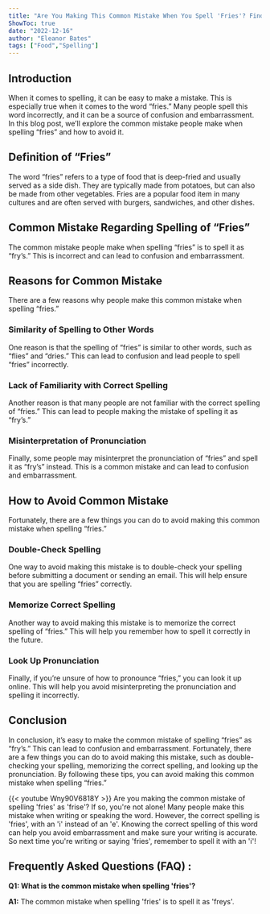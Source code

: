 ```yaml
---
title: "Are You Making This Common Mistake When You Spell 'Fries'? Find Out Now!"
ShowToc: true 
date: "2022-12-16"
author: "Eleanor Bates" 
tags: ["Food","Spelling"]
---
```

## Introduction 
When it comes to spelling, it can be easy to make a mistake. This is especially true when it comes to the word “fries.” Many people spell this word incorrectly, and it can be a source of confusion and embarrassment. In this blog post, we’ll explore the common mistake people make when spelling “fries” and how to avoid it. 

## Definition of “Fries”
The word “fries” refers to a type of food that is deep-fried and usually served as a side dish. They are typically made from potatoes, but can also be made from other vegetables. Fries are a popular food item in many cultures and are often served with burgers, sandwiches, and other dishes. 

## Common Mistake Regarding Spelling of “Fries”
The common mistake people make when spelling “fries” is to spell it as “fry’s.” This is incorrect and can lead to confusion and embarrassment. 

## Reasons for Common Mistake
There are a few reasons why people make this common mistake when spelling “fries.” 

### Similarity of Spelling to Other Words
One reason is that the spelling of “fries” is similar to other words, such as “flies” and “dries.” This can lead to confusion and lead people to spell “fries” incorrectly. 

### Lack of Familiarity with Correct Spelling
Another reason is that many people are not familiar with the correct spelling of “fries.” This can lead to people making the mistake of spelling it as “fry’s.” 

### Misinterpretation of Pronunciation
Finally, some people may misinterpret the pronunciation of “fries” and spell it as “fry’s” instead. This is a common mistake and can lead to confusion and embarrassment. 

## How to Avoid Common Mistake
Fortunately, there are a few things you can do to avoid making this common mistake when spelling “fries.” 

### Double-Check Spelling
One way to avoid making this mistake is to double-check your spelling before submitting a document or sending an email. This will help ensure that you are spelling “fries” correctly. 

### Memorize Correct Spelling
Another way to avoid making this mistake is to memorize the correct spelling of “fries.” This will help you remember how to spell it correctly in the future. 

### Look Up Pronunciation
Finally, if you’re unsure of how to pronounce “fries,” you can look it up online. This will help you avoid misinterpreting the pronunciation and spelling it incorrectly. 

## Conclusion
In conclusion, it’s easy to make the common mistake of spelling “fries” as “fry’s.” This can lead to confusion and embarrassment. Fortunately, there are a few things you can do to avoid making this mistake, such as double-checking your spelling, memorizing the correct spelling, and looking up the pronunciation. By following these tips, you can avoid making this common mistake when spelling “fries.”

{{< youtube Wny90V6818Y >}} 
Are you making the common mistake of spelling 'fries' as 'frise'? If so, you're not alone! Many people make this mistake when writing or speaking the word. However, the correct spelling is 'fries', with an 'i' instead of an 'e'. Knowing the correct spelling of this word can help you avoid embarrassment and make sure your writing is accurate. So next time you're writing or saying 'fries', remember to spell it with an 'i'!

## Frequently Asked Questions (FAQ) :
**Q1: What is the common mistake when spelling 'fries'?**

**A1:** The common mistake when spelling 'fries' is to spell it as 'freys'.





